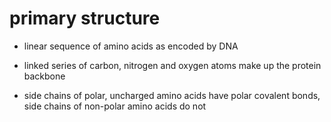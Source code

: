 # primary structure

- linear sequence of amino acids as encoded by DNA

- linked series of carbon, nitrogen and oxygen atoms make up the protein backbone

- side chains of polar, uncharged amino acids have polar covalent bonds, side
  chains of non-polar amino acids do not
